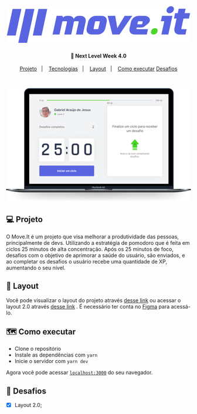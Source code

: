 <h1 align="center">
  <img alt="Move.It" src=".github/logo-full.svg"/>
</h1>

<h4 align="center">
  🚀 Next Level Week 4.0
</h4>

<p align="center">
    <a href="#-projeto">Projeto</a>&nbsp;&nbsp;&nbsp;|&nbsp;&nbsp;&nbsp;
    <a href="#-tecnologias">Tecnologias</a>&nbsp;&nbsp;&nbsp;|&nbsp;&nbsp;&nbsp;
    <a href="#-layout">Layout</a>&nbsp;&nbsp;&nbsp;|&nbsp;&nbsp;&nbsp;
    <a href="#-como-executar">Como executar</a>
    <a href="#-desafios">Desafios</a>
</p>

<br>

<p align="center">
  <img alt="Move.It" src=".github/moveit.png" />
</p>

## 💻 Projeto

O Move.It é um projeto que visa melhorar a produtividade das pessoas, principalmente de devs. Utilizando a estratégia de pomodoro que é feita em ciclos 25 minutos de alta concentração. Após os 25 minutos de foco, desafios com o objetivo de aprimorar a saúde do usuário, são enviados, e ao completar os desafios o usuário recebe uma quantidade de XP, aumentando o seu nível.

## 🔖 Layout

Você pode visualizar o layout do projeto através [desse link](https://www.figma.com/file/ge20pu3ofMOKoliUyKx1Nl/Move.it-1.0) ou acessar o layout 2.0 através [desse link](https://www.figma.com/file/NRQii6x1yrGYR2c0MQ7vQQ/Move.it-2.0-(Copy)?node-id=160%3A2761) . É necessário ter conta no [Figma](http://figma.com/) para acessá-lo.

## 🗺 Como executar

- Clone o repositório
- Instale as dependências com `yarn`
- Inicie o servidor com `yarn dev`

Agora você pode acessar [`localhost:3000`](http://localhost:3000) do seu navegador.

## 🧠 Desafios

- [x] Layout 2.0;
